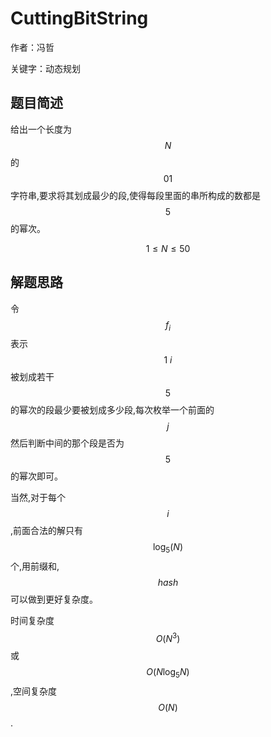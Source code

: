 # CuttingBitString
作者：冯哲

关键字：动态规划

## 题目简述
给出一个长度为$$N$$的$$01$$字符串,要求将其划成最少的段,使得每段里面的串所构成的数都是$$5$$的幂次。

$$1 \leq N \leq 50$$

## 解题思路
令$$f_i$$表示$$1~i$$被划成若干$$5$$的幂次的段最少要被划成多少段,每次枚举一个前面的$$j$$然后判断中间的那个段是否为$$5$$的幂次即可。

当然,对于每个$$i$$,前面合法的解只有$$\log_{5}(N)$$个,用前缀和,$$hash$$可以做到更好复杂度。

时间复杂度$$O(N^3)$$或$$O(N \log_{5} N)$$,空间复杂度$$O(N)$$.
